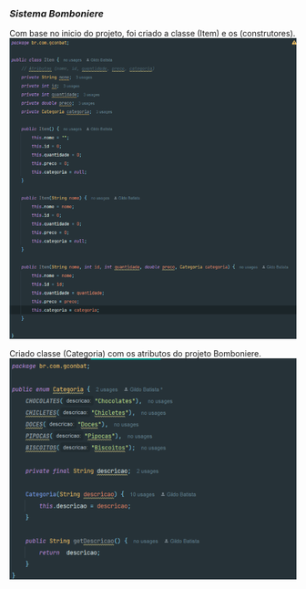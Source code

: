### *Sistema Bomboniere*

Com base no inicio do projeto, foi criado a classe (Item) e os (construtores).
![img_1.png](img_1.png)

Criado classe (Categoria) com os atributos do projeto Bomboniere.
![img.png](img.png)
